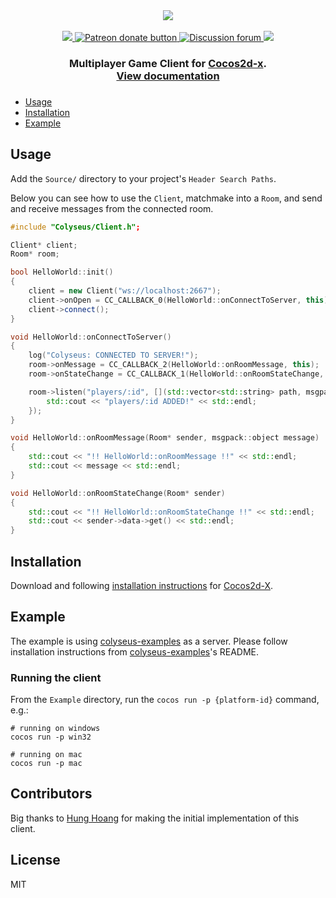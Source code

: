 <div align="center">
  <a href="https://github.com/gamestdio/colyseus">
    <img src="https://github.com/gamestdio/colyseus/blob/master/media/header.png?raw=true" />
  </a>
  <br>
  <br>
  <a href="https://npmjs.com/package/colyseus">
    <img src="https://img.shields.io/npm/dm/colyseus.svg?style=for-the-badge">
  </a>
  <a href="https://patreon.com/endel" title="Donate to this project using Patreon">
    <img src="https://img.shields.io/badge/patreon-donate-yellow.svg?style=for-the-badge" alt="Patreon donate button" />
  </a>
  <a href="http://discuss.colyseus.io" title="Discuss on Forum">
    <img src="https://img.shields.io/badge/discuss-on%20forum-brightgreen.svg?style=for-the-badge&colorB=b400ff" alt="Discussion forum" />
  </a>
  <a href="https://discord.gg/RY8rRS7">
    <img src="https://img.shields.io/discord/525739117951320081.svg?style=for-the-badge">
  </a>
  <h3>
     Multiplayer Game Client for <a href="https://github.com/cocos2d/cocos2d-x">Cocos2d-x</a>. <br /><a href="http://colyseus.io/docs/">View documentation</a>
  <h3>
</div>

- [Usage](#installation)
- [Installation](#installation)
- [Example](#example)

## Usage

Add the `Source/` directory to your project's `Header Search Paths`.

Below you can see how to use the `Client`, matchmake into a `Room`, and send and
receive messages from the connected room.

```cpp
#include "Colyseus/Client.h";

Client* client;
Room* room;

bool HelloWorld::init()
{
    client = new Client("ws://localhost:2667");
    client->onOpen = CC_CALLBACK_0(HelloWorld::onConnectToServer, this);
    client->connect();
}

void HelloWorld::onConnectToServer()
{
    log("Colyseus: CONNECTED TO SERVER!");
    room->onMessage = CC_CALLBACK_2(HelloWorld::onRoomMessage, this);
    room->onStateChange = CC_CALLBACK_1(HelloWorld::onRoomStateChange, this);

    room->listen("players/:id", [](std::vector<std::string> path, msgpack::object change) -> void {
        std::cout << "players/:id ADDED!" << std::endl;
    });
}

void HelloWorld::onRoomMessage(Room* sender, msgpack::object message)
{
    std::cout << "!! HelloWorld::onRoomMessage !!" << std::endl;
    std::cout << message << std::endl;
}

void HelloWorld::onRoomStateChange(Room* sender)
{
    std::cout << "!! HelloWorld::onRoomStateChange !!" << std::endl;
    std::cout << sender->data->get() << std::endl;
}
```


## Installation

Download and following [installation instructions](https://github.com/cocos2d/cocos2d-x#download-stable-versions) for [Cocos2d-X](http://www.cocos2d-x.org/download).

## Example

The example is using [colyseus-examples](https://github.com/colyseus/colyseus-examples) as a server. Please follow installation instructions from [colyseus-examples](https://github.com/colyseus/colyseus-examples)'s README.

### Running the client

From the `Example` directory, run the `cocos run -p {platform-id}` command,
e.g.:

```
# running on windows
cocos run -p win32
```

```
# running on mac
cocos run -p mac
```

## Contributors

Big thanks to [Hung Hoang](https://github.com/chunho32) for making the initial
implementation of this client.

## License

MIT
